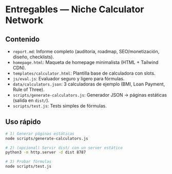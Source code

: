 # Entregables — Niche Calculator Network

## Contenido
- `report.md`: Informe completo (auditoría, roadmap, SEO/monetización, diseño, checklists).
- `homepage.html`: Maqueta de homepage minimalista (HTML + Tailwind CDN).
- `templates/calculator.html`: Plantilla base de calculadora con slots.
- `js/eval.js`: Evaluador seguro y ligero para fórmulas.
- `data/calculators.json`: 3 calculadoras de ejemplo (BMI, Loan Payment, Rule of Three).
- `scripts/generate-calculators.js`: Generador JSON → páginas estáticas (salida en `dist/`).
- `scripts/test.js`: Tests simples de fórmulas.

## Uso rápido
```bash
# 1) Generar páginas estáticas
node scripts/generate-calculators.js

# 2) (opcional) Servir dist/ con un server estático
python3 -m http.server -d dist 8787

# 3) Probar fórmulas
node scripts/test.js
```
